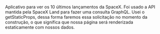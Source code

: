 Aplicativo para ver os 10 últimos lançamentos da SpaceX. Foi usado a API mantida pela SpaceX Land para fazer uma consulta GraphQL. Usei o getStaticProps, dessa forma faremos essa solicitação no momento da construção, o que significa que nossa página será renderizada estaticamente com nossos dados.
